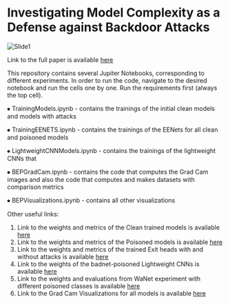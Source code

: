 # Investigating Model Complexity as a Defense against Backdoor Attacks

![Slide1](https://github.com/user-attachments/assets/46c9fcd6-4ab3-4fbe-9685-625dfa33cd06)

Link to the full paper is available [here](sha256:2f530e51a3b037f7d8fbf01c55a704792ba11c84a04ffac758cc70263c28c0a3)

This repository contains several Jupiter Notebooks, corresponding to different experiments. In order to run the code, navigate to the desired notebook and run the cells one by one. Run the requirements first (always the top cell). 

⦁	TrainingModels.ipynb - contains the trainings of the initial clean models and models with attacks

⦁	TrainingEENETS.ipynb - contains the trainings of the EENets for all clean and poisoned models

⦁	LightweightCNNModels.ipynb - contains the trainings of the lightweight CNNs that

⦁	BEPGradCam.ipynb - contains the code that computes the Grad Cam images and also the code that computes and makes datasets with comparison metrics

⦁	BEPVisualizations.ipynb - contains all other visualizations 

Other useful links: 

1. Link to the weights and metrics of the Clean trained models is available [here](https://drive.google.com/drive/folders/1I7D0RBcsy6B1z-wR2rKe1KSFaLpU-MrP?usp=drive_link)
2. Link to the weights and metrics of the Poisoned models is available [here](https://drive.google.com/drive/folders/1a_sfHichqHrZBDZ112Iz8SdNnDrlwdVd?usp=sharing)
3. Link to the weights and metrics of the trained Exit heads with and without attacks is available [here](https://drive.google.com/drive/folders/1qEMfNQx5tDaeJC0BUzshNydk0K1vZlh0?usp=drive_link)
4. Link to the weights of the badnet-poisoned Lightweight CNNs is available [here](https://drive.google.com/drive/folders/1JSC4PUJ_ZnmHa938gtRB7MRdXBQtsTmA?usp=sharing)
5. Link to the weights and evaluations from WaNet experiment with different poisoned classes is available [here](https://drive.google.com/drive/folders/1SzKvPwxXopZwJ9JeikpN26j--O0z7Euf?usp=sharing)
6. Link to the Grad Cam Visualizations for all models is available [here](https://drive.google.com/drive/folders/186rvxbp-FSLJw347D84LTN8w1peMGApL?usp=sharing)

